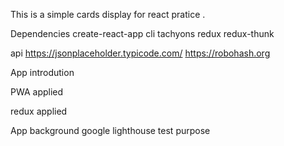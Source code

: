 This is a simple cards display for react pratice .

Dependencies
create-react-app cli tachyons redux redux-thunk 

api
https://jsonplaceholder.typicode.com/ 
https://robohash.org

App introdution

PWA applied

redux applied



App background
google lighthouse test purpose